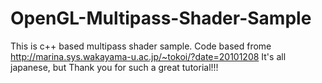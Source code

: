 # OpenGL-Multipass-Shader-Sample
This is c++ based multipass shader sample.
Code based frome http://marina.sys.wakayama-u.ac.jp/~tokoi/?date=20101208
It's all japanese, but Thank you for such a great tutorial!!!

